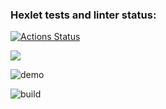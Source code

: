 ### Hexlet tests and linter status:
[![Actions Status](https://github.com/Plasticc66/java-project-lvl1/workflows/hexlet-check/badge.svg)](https://github.com/Plasticc66/java-project-lvl1/actions)


<a href="https://codeclimate.com/github/codeclimate/codeclimate/maintainability"><img src="https://api.codeclimate.com/v1/badges/a99a88d28ad37a79dbf6/maintainability" /></a>

![demo](https://github.com/Plasticc66/java-project-lvl1/actions/workflows/github-actions-demo.yml/badge.svg)

![build](https://github.com/Plasticc66/java-project-lvl1/actions/workflows/gradle-build-pr.yml/badge.svg)
